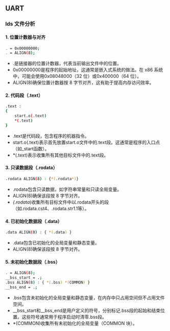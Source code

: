 ## UART

### lds 文件分析

#### 1. 位置计数器与对齐
```bash
. = 0x00000000;
. = ALIGN(8);
```
- .是链接器的位置计数器，代表当前输出文件中的位置。
- 0x00000000是程序的起始地址，这通常是嵌入式系统的做法。在 x86 系统中，可能会使用0x08048000（32 位）或0x400000（64 位）。
- ALIGN(8)确保位置计数器按 8 字节对齐，这有助于提高内存访问效率。

#### 2. 代码段（.text）
```bash
.text : 
{ 
	start.o(.text)
	*(.text) 
}
```
- .text是代码段，包含程序的机器指令。
- start.o(.text)表示首先放置start.o文件中的.text段。这通常是程序的入口点（如_start函数）。
- *(.text)表示收集所有其他目标文件中的.text段。

#### 3. 只读数据段（.rodata）
```bash
.rodata ALIGN(8) : {*(.rodata*)}
```
- .rodata包含只读数据，如字符串常量和只读全局变量。
- ALIGN(8)确保该段按 8 字节对齐。
- *(.rodata*)收集所有目标文件中以.rodata开头的段（如.rodata.cst4、.rodata.str1.1等）。

#### 4. 已初始化数据段（.data）
```bash
.data ALIGN(8) : { *(.data) }
```
- .data包含已初始化的全局变量和静态变量。
- ALIGN(8)确保该段按 8 字节对齐。

#### 5. 未初始化数据段（.bss）
```bash
. = ALIGN(8);
__bss_start = .;
.bss ALIGN(8) : { *(.bss) *(COMMON) }
__bss_end = .;
```
- .bss包含未初始化的全局变量和静态变量，在内存中只占用空间但不占用文件空间。
- __bss_start和__bss_end是用户定义的符号，分别标记.bss段的起始和结束位置。这些符号通常用于程序启动时清零.bss段。
- *(COMMON)收集所有未初始化的全局变量（COMMON 块）。
